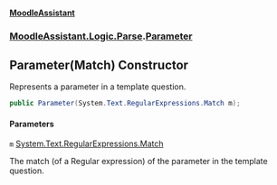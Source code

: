#### [MoodleAssistant](index.md 'index')
### [MoodleAssistant.Logic.Parse](MoodleAssistant.Logic.Parse.md 'MoodleAssistant.Logic.Parse').[Parameter](MoodleAssistant.Logic.Parse.Parameter.md 'MoodleAssistant.Logic.Parse.Parameter')

## Parameter(Match) Constructor

Represents a parameter in a template question.

```csharp
public Parameter(System.Text.RegularExpressions.Match m);
```
#### Parameters

<a name='MoodleAssistant.Logic.Parse.Parameter.Parameter(System.Text.RegularExpressions.Match).m'></a>

`m` [System.Text.RegularExpressions.Match](https://docs.microsoft.com/en-us/dotnet/api/System.Text.RegularExpressions.Match 'System.Text.RegularExpressions.Match')

The match (of a Regular expression) of the parameter in the template question.